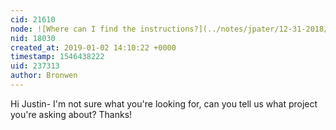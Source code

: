 ```yaml
---
cid: 21610
node: ![Where can I find the instructions?](../notes/jpater/12-31-2018/where-can-i-find-the-instructions)
nid: 18030
created_at: 2019-01-02 14:10:22 +0000
timestamp: 1546438222
uid: 237313
author: Bronwen
---
```


 Hi Justin- I'm not sure what you're looking for, can you tell us what project you're asking about? Thanks!
